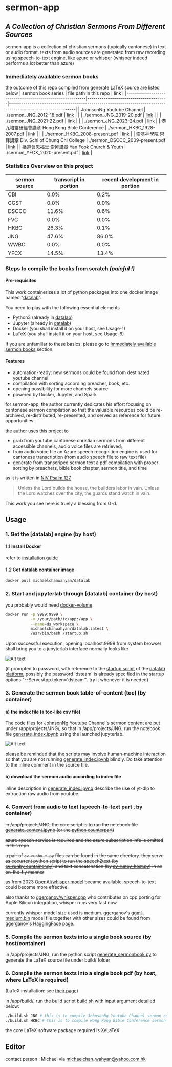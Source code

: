 # sermon-app
## _A Collection of Christian Sermons From Different Sources_

sermon-app is a collection of christian sermons (typically cantonese) in text or audio format.
texts from audio sources are generated from raw recording using speech-to-text engine, like azure or [whisper](https://github.com/openai/whisper) (whisper indeed performs a lot better than azure)

### Immediately available sermon books
the outcome of this repo compiled from generate LaTeX source are listed below
| sermon book series                                       | file path in this repo                | link                                                                                                         |
|----------------------------------------------------------|---------------------------------------|--------------------------------------------------------------------------------------------------------------|
| JohnsonNg Youtube Channel                                | ./sermon_JNG_2012-18.pdf              | [link](https://github.com/michaelchanwahyan/sermon-app/blob/master/sermon_JNG_2012-18.pdf?raw=true)          |
|                                                          | ./sermon_JNG_2019-20.pdf              | [link](https://github.com/michaelchanwahyan/sermon-app/blob/master/sermon_JNG_2019-20.pdf?raw=true)          |
|                                                          | ./sermon_JNG_2021-22.pdf              | [link](https://github.com/michaelchanwahyan/sermon-app/blob/master/sermon_JNG_2021-22.pdf?raw=true)          |
|                                                          | ./sermon_JNG_2023-24.pdf              | [link](https://github.com/michaelchanwahyan/sermon-app/blob/master/sermon_JNG_2021-22.pdf?raw=true)          |
| 港九培靈研經會講章 Hong Kong Bible Conference            | ./sermon_HKBC_1928-2007.pdf           | [link](https://github.com/michaelchanwahyan/sermon-app/blob/master/sermon_HKBC_1928-2007.pdf?raw=true)       |
|                                                          | ./sermon_HKBC_2008-present.pdf        | [link](https://github.com/michaelchanwahyan/sermon-app/blob/master/sermon_HKBC_2008-present.pddf?raw=true)   |
| 崇基神學院 崇拜講章 Div. Schl of Chung Chi College       | ./sermon_DSCCC_2009-present.pdf       | [link](https://github.com/michaelchanwahyan/sermon-app/blob/master/sermon_DSCCC_2009-present.pdf?raw=true)   |
| 播道會恩福堂 崇拜講章 Yan Fook Church & Youth            | ./sermon_YFCX_2020-present.pdf        | [link](https://github.com/michaelchanwahyan/sermon-app/blob/master/sermon_YFCX_2020-present.pdf?raw=true)    |

### Statistics Overview on this project
sermon source | transcript in portion | recent development in portion
----|----|----
CBI | 0.0% | 0.2%
CGST | 0.0% | 0.0%
DSCCC | 11.6% | 0.6%
FVC | 0.0% | 0.0%
HKBC | 26.3% | 0.1%
JNG | 47.6% | 86.0%
WWBC | 0.0% | 0.0%
YFCX | 14.5% | 13.4%

### Steps to compile the books from scratch _(painful !)_
#### Pre-requisites
This work containerizes a lot of python packages into one docker image named "[datalab](https://github.com/michaelchanwahyan/datalab)".

You need to play with the following essential elements

- Python3 (already in [datalab](https://github.com/michaelchanwahyan/datalab))
- Jupyter (already in [datalab](https://github.com/michaelchanwahyan/datalab))
- Docker (you shall install it on your host, see Usage-1)
- LaTeX (you shall install it on your host, see Usage-6)

If you are unfamiliar to these basics, please go to [Immediately available sermon books](###Immediately-available-sermon-books) section.

#### Features

- automation-ready: new sermons could be found from destinated youtube channel
- compilation with sorting according preacher, book, etc.
- opening possibility for more channels source
- powered by Docker, Jupyter, and Spark

for sermon-app, the author currently dedicates his effort focusing on cantonese sermon compilation so that the valuable resources could be re-archived, re-distributed, re-presented, and served as reference for future opportunities.

the author uses this project to

- grab from youtube cantonese christian sermons from different accessible channels, audio voice files are retrieved;
- from audio voice file an Azure speech recognition engine is used for cantonese transcription (from audio speech file to raw text file)
- generate from transcriped sermon text a pdf compilation with proper sorting by preachers, bible book chapter, sermon title, and time

as it is written in [NIV Psalm 127](https://www.biblegateway.com/passage/?search=Psalm%20127&version=NIV)

> Unless the Lord builds the house,
> the builders labor in vain.
> Unless the Lord watches over the city,
> the guards stand watch in vain.

This work you see here is truely a blessing from G-d.

## Usage

### 1. Get the [datalab] engine (by host)

#### 1.1 Install Docker

refer to [installation guide](https://docs.docker.com/engine/install/)

#### 1.2 Get datalab container image

```bash
docker pull michaelchanwahyan/datalab
```

### 2. Start and jupyterlab through [datalab] container (by host)

you probably would need [docker-volume](https://docs.docker.com/storage/volumes/)

```bash
docker run -p 9999:9999 \
           -v /your/path/to/app:/app \
           --name=ds_workspace \
           michaelchanwahyan/datalab:latest \
           /usr/bin/bash /startup.sh
```

Upon successful execution, opening localhost:9999 from system browser shall bring you to a jupyterlab interface normally looks like

![Alt text](/photos/datalab_home.jpg "datalab home screen")

(if prompted to password, with reference to the [startup script](https://github.com/michaelchanwahyan/datalab/blob/master/startup.sh) of the [datalab platform](https://github.com/michaelchanwahyan/datalab), possibly the password 'dsteam' is already specified in the startup options "--ServerApp.token='dsteam'". try it whenever it is needed)

### 3. Generate the sermon book table-of-content (toc) (by container)

#### a) the index file (a toc-like csv file)

The code files for JohnsonNg Youtube Channel's sermon content are put under /app/projects/JNG/, so that in /app/projects/JNG, run the notebook file [generate_index.ipynb](/projects/JNG/generate_index.ipynb) using the launched jupyterlab.

![Alt text](/photos/index_by_preacher.png "table of content")

please be reminded that the scripts may involve human-machine interaction so that you are not running [generate_index.ipynb](/projects/JNG/generate_index.ipynb) blindly.
Do take attention to the inline comment in the source file.

#### b) download the sermon audio according to index file

inline description in [generate_index.ipynb](/projects/JNG/generate_index.ipynb) describe the use of yt-dlp to extraction raw audio from youtube.

### 4. Convert from audio to text (speech-to-text part ~~, by container~~)

~~in /app/projects/JNG, the core script is to run the notebook file [generate_content.ipynb](/projects/JNG/generate_content.ipynb) (or the [python counterpart](/projects/JNG/generate_content.py))~~

~~azure speech service is required and the azure subscription info is omitted in this repo~~

~~a pair of ```cv_runby_*.py``` files can be found in the same directory. they serve as cocurrent python script to run the speech2text (by [cv_runby_container.py](/projects/JNG/cv_run_container.py)) and text concatenation (by [cv_runby_host.py](/projects/JNG/cv_run_host.py)) in an on-the-fly manner~~

as from 2023 [OpenAI/whisper model](https://github.com/openai/whisper) became available, speech-to-text could become more effective.

also thanks to [ggerganov/whisper.cpp](https://github.com/ggerganov/whisper.cpp) who contributes on cpp porting for Apple Silicon integration, whisper runs very fast now.

currently whisper model size used is medium.  ggerganov's [ggml-medium.bin](https://huggingface.co/ggerganov/whisper.cpp/blob/main/ggml-medium.bin) model file together with other sizes could be found from [ggerganov's HaggingFace page](https://huggingface.co/ggerganov/whisper.cpp/tree/main).

### 5. Compile the sermon texts into a single book source (by host/container)

in /app/projects/JNG, run the python script [generate_sermonbook.py](/projects/JNG/generate_sermonbook.py) to generate the LaTeX source file under build/ folder

### 6. Compile the sermon texts into a single book pdf (by host, where LaTeX is required)

(LaTeX installation: see [their page](https://www.latex-project.org/get/))

in /app/build/, run the build script [build.sh](/build/build.sh) with input argument detailed below:
```bash
./build.sh JNG # this is to compile JohnsonNg Youtube Channel sermon content
./build.sh HKBC # this is to compile Hong Kong Bible Conference sermon content
```
the core LaTeX software package required is XeLaTeX.

## Editor
contact person : Michael via michaelchan_wahyan@yahoo.com.hk


